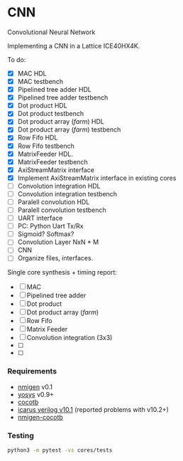 
# CNN

Convolutional Neural Network

Implementing a CNN in a Lattice ICE40HX4K.

To do:

* [x] MAC HDL
* [x] MAC testbench
* [x] Pipelined tree adder HDL
* [x] Pipelined tree adder testbench
* [x] Dot product HDL
* [x] Dot product testbench
* [x] Dot product array (*farm*) HDL
* [x] Dot product array (*farm*) testbench
* [x] Row Fifo HDL
* [x] Row Fifo testbench
* [x] MatrixFeeder HDL.
* [x] MatrixFeeder testbench
* [x] AxiStreamMatrix interface
* [x] Implement AxiStreamMatrix interface in existing cores
* [ ] Convolution integration HDL
* [ ] Convolution integration testbench
* [ ] Paralell convolution HDL
* [ ] Paralell convolution testbench
* [ ] UART interface
* [ ] PC: Python Uart Tx/Rx
* [ ] Sigmoid? Softmax?
* [ ] Convolution Layer NxN * M
* [ ] CNN
* [ ] Organize files, interfaces.

Single core synthesis + timing report:
* [ ] MAC
* [ ] Pipelined tree adder
* [ ] Dot product
* [ ] Dot product array (*farm*)
* [ ] Row Fifo
* [ ] Matrix Feeder
* [ ] Convolution integration (3x3)
* [ ] 
* [ ] 


### Requirements

* [nmigen](https://github.com/m-labs/nmigen) v0.1
* [yosys](https://github.com/YosysHQ/yosys) v0.9+
* [cocotb](https://github.com/cocotb/cocotb)
* [icarus verilog v10.1](hhttps://github.com/steveicarus/iverilog) (reported problems with v10.2+)
* [nmigen-cocotb](https://github.com/akukulanski/nmigen-cocotb)

### Testing

```bash
python3 -m pytest -vs cores/tests
```